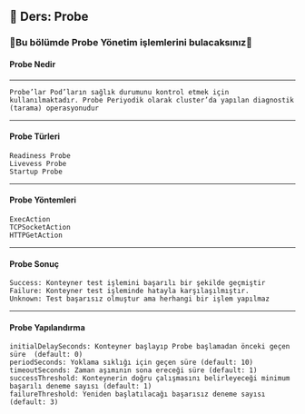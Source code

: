 ## 🧑 Ders: Probe

### 📗Bu bölümde Probe Yönetim işlemlerini bulacaksınız📗

#### Probe Nedir
***
```
Probe’lar Pod’ların sağlık durumunu kontrol etmek için kullanılmaktadır. Probe Periyodik olarak cluster’da yapılan diagnostik  (tarama) operasyonudur
```
***
#### Probe Türleri
```
Readiness Probe
Livevess Probe
Startup Probe
```
***
#### Probe Yöntemleri
```
ExecAction
TCPSocketAction
HTTPGetAction
```
***
#### Probe Sonuç
```
Success: Konteyner test işlemini başarılı bir şekilde geçmiştir
Failure: Konteyner test işleminde hatayla karşılaşılmıştır.
Unknown: Test başarısız olmuştur ama herhangi bir işlem yapılmaz
```
***
#### Probe Yapılandırma
```
initialDelaySeconds: Konteyner başlayıp Probe başlamadan önceki geçen süre  (default: 0)
periodSeconds: Yoklama sıklığı için geçen süre (default: 10)
timeoutSeconds: Zaman aşımının sona ereceği süre (default: 1)
successThreshold: Konteynerin doğru çalışmasını belirleyeceği minimum başarılı deneme sayısı (default: 1)
failureThreshold: Yeniden başlatılacağı başarısız deneme sayısı (default: 3)
```
